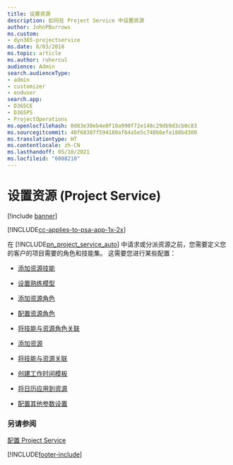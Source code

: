 ```yaml
---
title: 设置资源
description: 如何在 Project Service 中设置资源
author: JohnPBurrows
ms.custom:
- dyn365-projectservice
ms.date: 8/03/2018
ms.topic: article
ms.author: ruhercul
audience: Admin
search.audienceType:
- admin
- customizer
- enduser
search.app:
- D365CE
- D365PS
- ProjectOperations
ms.openlocfilehash: 0d83e30eb4e0f10a990f72e148c29db9d3cb0c83
ms.sourcegitcommit: 40f68387f594180af64a5e5c748b6efa188bd300
ms.translationtype: HT
ms.contentlocale: zh-CN
ms.lasthandoff: 05/10/2021
ms.locfileid: "6008210"
---
```

# <a name="set-up-resources-project-service"></a>设置资源 (Project Service)

[!include [banner](../includes/psa-now-project-operations.md)]

[!INCLUDE[cc-applies-to-psa-app-1x-2x](../includes/cc-applies-to-psa-app-1x-2x.md)]

在 [!INCLUDE[pn_project_service_auto](../includes/pn-project-service-auto.md)] 中请求或分派资源之前，您需要定义您的客户的项目需要的角色和技能集。 这需要您进行某些配置：  
  
-   [添加资源技能](../psa/add-resource-skills.md)  
  
-   [设置熟练模型](../psa/set-up-proficiency-models.md)  
  
-   [添加资源角色](../psa/add-resource-roles.md)  
  
-   [配置资源角色](../psa/configure-resource-roles.md)  
  
-   [将技能与资源角色关联](../psa/associate-skills-with-resource-roles.md)  
  
-   [添加资源](../psa/add-resources.md)  
  
-   [将技能与资源关联](../psa/associate-skills-with-resources.md)  
  
-   [创建工作时间模板](../psa/create-work-hours-template.md)  
  
-   [将日历应用到资源](../psa/apply-calendar-resource.md)  
  
-   [配置其他参数设置](../psa/configure-additional-parameters-settings.md)  
  
### <a name="see-also"></a>另请参阅  
 [配置 Project Service](../psa/configure.md)


[!INCLUDE[footer-include](../includes/footer-banner.md)]